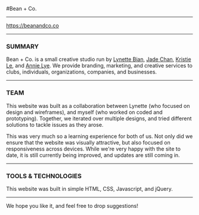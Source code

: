 #Bean + Co.

---

https://beanandco.co

---

### SUMMARY
Bean + Co. is a small creative studio run by [Lynette Bian](http://yuchunbian.xyz/), [Jade Chan](http://jadeyychan.github.io/), [Kristie Le](http://kristiele.weebly.com/), and [Annie Lye](http://www.annielye.com/). We provide branding, marketing, and creative services to clubs, individuals, organizations, companies, and businesses.

---

### TEAM
This website was built as a collaboration between Lynette (who focused on design and wireframes), and myself (who worked on coded and prototyping). Together, we iterated over multiple designs, and tried different solutions to tackle issues as they arose. 

This was very much so a learning experience for both of us. Not only did we ensure that the website was visually attractive, but also focused on responsiveness across devices. While we're very happy with the site to date, it is still currently being improved, and updates are still coming in.

---

### TOOLS & TECHNOLOGIES
This website was built in simple HTML, CSS, Javascript, and jQuery.

---

We hope you like it, and feel free to drop suggestions!
